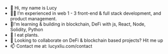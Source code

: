 - 👋 Hi, my name is Lucy
- 💪🏼 I’m experienced in web 1 - 3 front-end & full stack development, and product management.
- 👀I'm learning & building in blockchain, DeFi with js, React, Node, Solidity, Python
- 🌱 I eat plants.
- 💞️ Looking to collaborate on DeFi & blockchain based projects? Hit me up
- 📫 Contact me at: lucyxliu.com/contact

<!---
leafvert/leafvert is a ✨ special ✨ repository because its `README.md` (this file) appears on your GitHub profile.
You can click the Preview link to take a look at your changes.
--->
